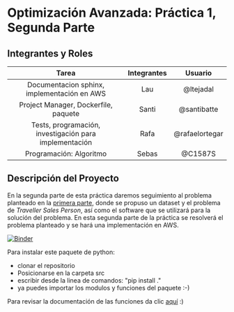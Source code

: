 # Optimización Avanzada: Práctica 1, Segunda Parte

## Integrantes y Roles

|Tarea | Integrantes | Usuario |
|:---:|:---:|:---:|
|Documentacion sphinx, implementación en AWS|Lau|@ltejadal|
|Project Manager, Dockerfile, paquete |Santi|@santibatte|
|Tests, programación, investigación para implementación|Rafa|@rafaelortegar |
|Programación: Algoritmo|Sebas|@C1587S|

## Descripción del Proyecto

 En la segunda parte de esta práctica daremos seguimiento al problema planteado en la [primera parte](https://github.com/optimizacion-2-2021-1-gh-classroom/practica-1-primera-parte-ltejadal), donde se propuso un dataset y el problema de *Traveller Sales Person*, así como el software que se utilizará para la solución del problema. En esta segunda parte de la práctica se resolverá el problema planteado y se hará una implementación en AWS.


[![Binder](https://mybinder.org/badge_logo.svg)](https://mybinder.org/v2/gh/optimizacion-2-2021-1-gh-classroom/practica-1-segunda-parte-ltejadal.git/main)


Para instalar este paquete de python: 

 - clonar el repositorio
 - Posicionarse en la carpeta src
 - escribir desde la linea de comandos: "pip install ." 
 - ya puedes importar los modulos y funciones del paquete :-) 
 

Para revisar la documentación de las funciones da clic [aquí](https://optimizacion-2-2021-1-gh-classroom.github.io/practica-1-segunda-parte-ltejadal/docs/) :)
